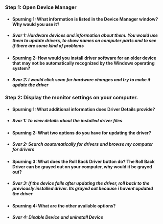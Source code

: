 ### Step 1: Open Device Manager
* #### Spurning 1: What information is listed in the Device Manager window? Why would you use it?
* ##### Svar 1: Hardware devices and information about them. You would use them to update drivers, to show names on computer parts and to see if there are some kind of problems 
* #### Spurning 2: How would you install driver software for an older device that may not be automatically recognized by the Windows operating system?
* ##### Svar 2: I would click scan for hardware changes and try to make it update the driver
### Step 2: Display the monitor settings on your computer.
* #### Spurning 1: What additional information does Driver Details provide?
* ##### Svar 1: To view details about the installed driver files
* #### Spurning 2: What two options do you have for updating the driver?
* ##### Svar 2: Search aoutomatically for drivers and browse my computer for drivers
* #### Spurning 3: What does the Roll Back Driver button do? The Roll Back Driver can be grayed out on your computer, why would it be grayed out?
* ##### Svar 3: If the device fails after updating the driver, roll back to the previously installed driver. Its grayed out because i havent updated the driver
* #### Spurning 4: What are the other available options?
* ##### Svar 4: Disable Device and uninstall Device

